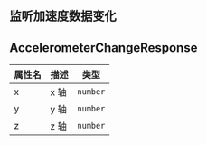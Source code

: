 ## 监听加速度数据变化
<code src="./onAccelerometerChange.tsx"></code>

## AccelerometerChangeResponse

| 属性名 | 描述 | 类型 |
| ---- | ---- | ---- |
| x | x 轴 | `number` |
| y | y 轴 | `number` |
| z | z 轴 | `number` |

